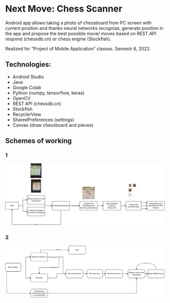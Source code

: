 # Next Move: Chess Scanner
Android app allows taking a photo of chessboard from PC screen with current position and thanks neural networks recognize, generate position in the app and propose the best possible move/ moves based on REST API respond (chessdb.cn) or chess engine (Stockfish). 

Realized for “Project of Mobile Application” classes. Semestr 6, 2022.

## Technologies:
- Android Studio
- Java
- Google Colab
- Python (numpy, tensorflow, keras)
- OpenCV
- REST API (chessdb.cn)
- Stockfish
- RecyclerView
- SharedPreferences (settings)
- Canvas (draw chessboard and pieces)
## Schemes of working
### 1
<img src='https://raw.githubusercontent.com/aszpatowski/next-move-chess-scanner/main/sketch/scheme1.drawio.jpg'>

### 2
<img src='https://raw.githubusercontent.com/aszpatowski/next-move-chess-scanner/main/sketch/scheme2.drawio.jpg'>

